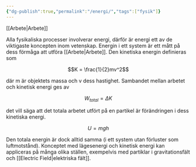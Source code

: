 ```yaml
---
{"dg-publish":true,"permalink":"/energi/","tags":["fysik"]}
---
```



[[Arbete\|Arbete]]

Alla fysikaliska processer involverar energi, därför är energi ett av de
viktigaste koncepten inom vetenskap. Energin i ett system är ett mått på
dess förmåga att utföra [[Arbete\|Arbete]]. Den kinetiska energin definieras som

$$K = \frac{1}{2}mv^2$$

där m är objektets massa och v dess hastighet. Sambandet mellan arbetet
och kinetisk energi ges av

$$W_{total} = \Delta K$$

det vill säga att det totala arbetet utfört på en partikel är
förändringen i dess kinetiska energi.

$$U = mgh$$

Den totala energin är dock alltid samma (i ett system utan förluster som
luftmotstånd). Konceptet med lägesenergi och kinetisk energi kan
appliceras på många olika ställen, exempelvis med partiklar i
gravitationsfält och [[Electric Field\|elektriska fält]].
